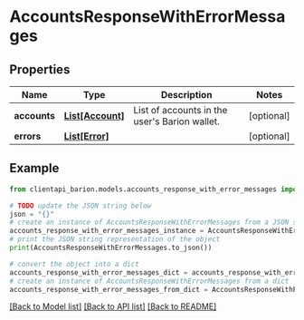# AccountsResponseWithErrorMessages


## Properties

Name | Type | Description | Notes
------------ | ------------- | ------------- | -------------
**accounts** | [**List[Account]**](Account.md) | List of accounts in the user&#39;s Barion wallet. | [optional] 
**errors** | [**List[Error]**](Error.md) |  | [optional] 

## Example

```python
from clientapi_barion.models.accounts_response_with_error_messages import AccountsResponseWithErrorMessages

# TODO update the JSON string below
json = "{}"
# create an instance of AccountsResponseWithErrorMessages from a JSON string
accounts_response_with_error_messages_instance = AccountsResponseWithErrorMessages.from_json(json)
# print the JSON string representation of the object
print(AccountsResponseWithErrorMessages.to_json())

# convert the object into a dict
accounts_response_with_error_messages_dict = accounts_response_with_error_messages_instance.to_dict()
# create an instance of AccountsResponseWithErrorMessages from a dict
accounts_response_with_error_messages_from_dict = AccountsResponseWithErrorMessages.from_dict(accounts_response_with_error_messages_dict)
```
[[Back to Model list]](../README.md#documentation-for-models) [[Back to API list]](../README.md#documentation-for-api-endpoints) [[Back to README]](../README.md)


